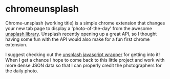 # chromeunsplash

Chrome-unsplash (working title) is a simple chrome extension that changes your new tab page to display a 'photo-of-the-day' from the awesome [unsplash library](https://unsplash.com/). Unsplash recently opening up a great API, so I thought having some fun with the API would also make for a fun first chrome extension. 

I suggest checking out the [unsplash javascript wrapper](https://github.com/CrewLabs/unsplash-source-js) for getting into it! When I get a chance I hope to come back to this little project and work with more dense JSON data so that I can properly credit the photographers for the daily photo. 
